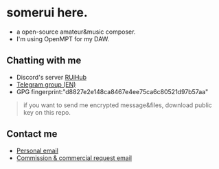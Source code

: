 # somerui here.
- a open-source amateur&music composer.
- I'm using OpenMPT for my DAW.
## Chatting with me
- Discord's server [RUiHub](https://discord.gg/mbD3FVrMF6)
- [Telegram group (EN)](https://t.me/ru1channel)
- GPG fingerprint:"d8827e2e148ca8467e4ee75ca6c80521d97b57aa"
> if you want to send me encrypted message&files, download public key on this repo.
> 
## Contact me
- [Personal email](somerui@tutamail.com)
- [Commission & commercial request email](contact@somerui.xyz)
